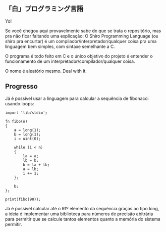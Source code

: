 「白」プログラミング言語
---

Yo!

Se você chegou aqui provavelmente sabe do que se trata o repositório, mas pra 
não ficar faltando uma explicação:
O Shiro Programming Language (ou shiro pra encurtar) é um 
compilador/interpretador/qualquer coisa pra uma linguagem bem simples, com 
sintaxe semelhante a C.

O programa é todo feito em C e o único objetivo do projeto é entender o 
funcionamento de um interpretador/compilador/qualquer coisa.

O nome é aleatório mesmo. Deal with it.


Progresso
---

Já é possível usar a linguagem para calcular a sequência de fibonacci usando 
loops:

	import 'lib/stdio';
	
	fn fibo(n) 
	{    
		a = long(1);
		b = long(1);
		i = uint(0);
		
		while (i < n) 
		{
		    la = a;
		    lb = b;
		    b = la + lb;
		    a = lb;
		    i += 1;
		};
		
		b;
	};
	
	print(fibo(90));

Já é possível calcular até o 91º elemento da sequência graças ao tipo long, a
ideia é implementar uma biblioteca para números de precisão abitrária para 
permitir que se calcule tantos elementos quanto a memória do sistema permitir.